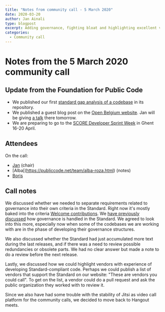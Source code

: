 ```yaml
---
title: "Notes from community call - 5 March 2020"
date: 2020-03-20
author: Jan Ainali
type: blogpost
excerpt: Adding governance, fighting bloat and highlighting excellent vendors.
categories:
  - Community call
---
```


# Notes from the 5 March 2020 community call

## Update from the Foundation for Public Code

* We published our first [standard gap analysis of a codebase](https://github.com/Amsterdam/signals/blob/master/docs/topics/signalen-and-standard-for-public-code.md) in its repository.
* We published a guest blog post on the [Open Belgium website](https://2020.openbelgium.be/blogpost/collaborative-code-future-governance). Jan will be giving [a talk](https://2020.openbelgium.be/session/collaborative-code-future-governance) there tomorrow.
* We are preparing to go to the [SCORE Developer Sprint Week](https://score.community/t/score-developer-sprint-week-in-ghent-2020/806) in Ghent 16-20 April.

## Attendees

On the call:

- [Jan](https://publiccode.net/team/jan-ainali.html) (chair)
- [Alba[(https://publiccode.net/team/alba-roza.html) (notes)
- [Boris](https://publiccode.net/team/boris-van-hoytema.html)

## Call notes

We discussed whether we needed to separate requirements related to governance into their own criteria in the Standard. Right now it's mostly baked into the criteria [Welcome contributions](https://standard.publiccode.net/criteria/open-to-contributions.html). We [have previously discussed](https://github.com/publiccodenet/standard/issues/282) how governance is handled in the Standard. We agreed to look into this more, especially now when some of the codebases we are working with are in the phase of developing their governance structures.

We also discussed whether the Standard had just accumulated more text during the last releases, and if there was a need to review possible redundancies or obsolete parts. We had no clear answer but made a note to do a review before the next release.

Lastly, we discussed how we could highlight vendors with experience of developing Standard-compliant code. Perhaps we could publish a list of vendors that support the Standard on our website: "These are vendors you could call". To get on the list, a vendor could do a pull request and ask the public organization they worked with to review it.

Since we also have had some trouble with the stability of Jitsi as video call platform for the community calls, we decided to move back to Hangout meets.
